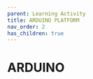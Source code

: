 ```yaml
---
parent: Learning Activity
title: ARDUINO PLATFORM
nav_order: 2
has_children: true
---
```


 ARDUINO
================================================================================


